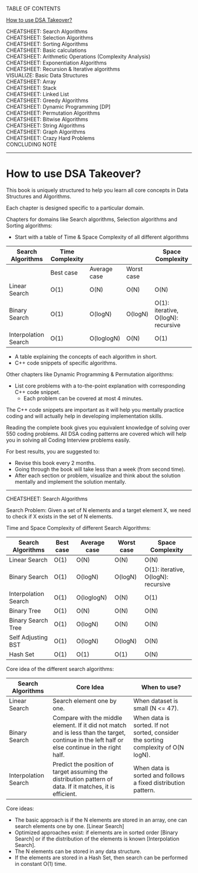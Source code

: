 TABLE OF CONTENTS

[How to use DSA Takeover?](#How-to-use-dsa-takeover)

CHEATSHEET: Search Algorithms  
CHEATSHEET: Selection Algorithms  
CHEATSHEET: Sorting Algorithms  
CHEATSHEET: Basic calculations  
CHEATSHEET: Arithmetic Operations (Complexity Analysis)  
CHEATSHEET: Exponentiation Algorithms  
CHEATSHEET: Recursion & Iterative algorithms  
VISUALIZE: Basic Data Structures  
CHEATSHEET: Array  
CHEATSHEET: Stack  
CHEATSHEET: Linked List  
CHEATSHEET: Greedy Algorithms  
CHEATSHEET: Dynamic Programming [DP]  
CHEATSHEET: Permutation Algorithms  
CHEATSHEET: Bitwise Algorithms  
CHEATSHEET: String Algorithms  
CHEATSHEET: Graph Algorithms  
CHEATSHEET: Crazy Hard Problems  
CONCLUDING NOTE  

---

# How to use DSA Takeover?

This book is uniquely structured to help you learn all core concepts in Data Structures and Algorithms.  

Each chapter is designed specific to a particular domain.  

Chapters for domains like Search algorithms, Selection algorithms and Sorting algorithms:  
- Start with a table of Time & Space Complexity of all different algorithms  

| Search Algorithms   | Time Complexity              |                           |                | Space Complexity |  
|---------------------|------------------------------|---------------------------|----------------|------------------|  
|                     | Best case                   | Average case             | Worst case     |                  |  
| Linear Search       | O(1)                        | O(N)                     | O(N)           | O(N)             |  
| Binary Search       | O(1)                        | O(logN)                  | O(logN)        | O(1): iterative, O(logN): recursive|  
| Interpolation Search| O(1)                        | O(loglogN)               | O(N)           | O(1)             |  

- A table explaining the concepts of each algorithm in short.  
- C++ code snippets of specific algorithms.  

Other chapters like Dynamic Programming & Permutation algorithms:  
- List core problems with a to-the-point explanation with corresponding C++ code snippet.  
    - Each problem can be covered at most 4 minutes.  

The C++ code snippets are important as it will help you mentally practice coding and will actually help in developing implementation skills.  

Reading the complete book gives you equivalent knowledge of solving over 550 coding problems. All DSA coding patterns are covered which will help you in solving all Coding Interview problems easily.  

For best results, you are suggested to:  
- Revise this book every 2 months.  
- Going through the book will take less than a week (from second time).  
- After each section or problem, visualize and think about the solution mentally and implement the solution mentally.  

---

CHEATSHEET: Search Algorithms

Search Problem: Given a set of N elements and a target element X, we need to check if X exists in the set of N elements.

Time and Space Complexity of different Search Algorithms:

| Search Algorithms       | Best case | Average case | Worst case | Space Complexity           |  
|-------------------------|-----------|--------------|------------|----------------------------|  
| Linear Search           | O(1)      | O(N)         | O(N)       | O(N)                       |  
| Binary Search           | O(1)      | O(logN)      | O(logN)    | O(1): iterative, O(logN): recursive |  
| Interpolation Search    | O(1)      | O(loglogN)   | O(N)       | O(1)                       |  
| Binary Tree             | O(1)      | O(N)         | O(N)       | O(N)                       |  
| Binary Search Tree      | O(1)      | O(logN)      | O(N)       | O(N)                       |  
| Self Adjusting BST      | O(1)      | O(logN)      | O(logN)    | O(N)                       |  
| Hash Set                | O(1)      | O(1)         | O(1)       | O(N)                       |  

Core idea of the different search algorithms:

| Search Algorithms       | Core Idea                                                                                              | When to use?                                 |  
|-------------------------|-------------------------------------------------------------------------------------------------------|--------------------------------------------|  
| Linear Search           | Search element one by one.                                                                           | When dataset is small (N <= 47).           |  
| Binary Search           | Compare with the middle element. If it did not match and is less than the target, continue in the left half or else continue in the right half. | When data is sorted. If not sorted, consider the sorting complexity of O(N logN). |  
| Interpolation Search    | Predict the position of target assuming the distribution pattern of data. If it matches, it is efficient. | When data is sorted and follows a fixed distribution pattern. |

Core ideas:
- The basic approach is if the N elements are stored in an array, one can search elements one by one. [Linear Search]  
- Optimized approaches exist: if elements are in sorted order [Binary Search] or if the distribution of the elements is known [Interpolation Search].  
- The N elements can be stored in any data structure.  
- If the elements are stored in a Hash Set, then search can be performed in constant O(1) time.  
